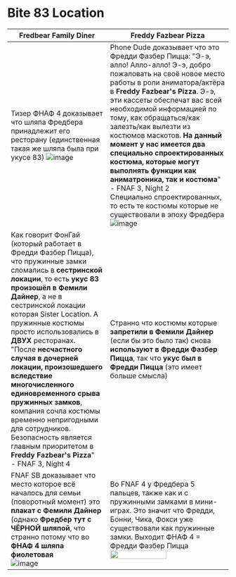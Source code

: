 # Bite 83 Location
| Fredbear Family Diner | Freddy Fazbear Pizza |
| ----------- | -------------- |
| Тизер ФНАФ 4 доказывает что шляпа Фредбера принадлежит его ресторану (единственная такая же шляпа была при укусе 83) ![image](https://user-images.githubusercontent.com/87380272/160572517-1f5d18d5-9927-4c9a-9b2f-eb1deac0b117.png) | Phone Dude доказывает что это Фредди Фазбер Пицца: "Э-э, алло! Алло-алло! Э-э, добро пожаловать на своё новое место работы в роли аниматора/актёра в **Freddy Fazbear's Pizza**. Э-э, эти кассеты обеспечат вас всей необходимой информацией по тому, как обращаться/как залезть/как вылезти из костюмов маскотов. **На данный момент у нас имеется два специально спроектированных костюма, которые могут выполнять функции как аниматроника, так и костюма**" <br> - FNAF 3, Night 2 <br> Специально спроектированных, то есть те костюмы которые не существовали в эпоху Фредбера <br> ![image](https://user-images.githubusercontent.com/87380272/160573603-15b98233-a654-4782-8c01-7a4365a0862c.png)
| Как говорит ФонГай (который работает в Фредди Фазбер Пицца), что пружинные замки сломались в **сестринской локации**, то есть **укус 83 произошёл в Фемили Дайнер**, а не в сестринской локации которая Sister Location. А пружинные костюмы просто использовались в **ДВУХ** ресторанах. <br> "После **несчастного случая в дочерней локации, произошедшего вследствие многочисленного единовременного срыва пружинных замков**, компания сочла костюмы временно непригодными для сотрудников. Безопасность является главным приоритетом в **Freddy Fazbear's Pizza**" <br> - FNAF 3, Night 4 | Странно что костюмы которые **запретили в Фемили Дайнер** (если бы это было так) снова **используют в Фредди Фазбер Пицца**, так что **укус был в Фредди Пицца** (это имеет больше смысла) 
| FNAF SB доказывает что место которое всё началось для семьи (поворотный момент) это **плакат с Фемили Дайнер** (однако **Фредбер тут с ЧЁРНОЙ шляпой**, что странно потому что во **ФНАФ 4 шляпа фиолетовая** <br> ![image](https://user-images.githubusercontent.com/87380272/160579477-c2ff8dd7-40aa-49f3-adff-7bcaf8f5ff5d.png)| Во FNAF 4 у Фредбера 5 пальцев, также как и с пружинными замками в мини-играх. Это значит что Фредди, Бонни, Чика, Фокси уже существовали как пружинные замки. Выходит ФНАФ 4 = Фредди Фазбер Пицца <br> <img src="https://user-images.githubusercontent.com/87380272/160579808-947b23db-92d9-4a03-b9de-1838a4ce427c.png" width="70%">


